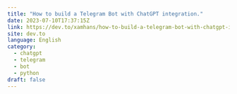 ```yaml
---
title: "How to build a Telegram Bot with ChatGPT integration."
date: 2023-07-10T17:37:15Z
link: https://dev.to/xamhans/how-to-build-a-telegram-bot-with-chatgpt-integration-5elp?utm_medium=RSS&utm_source=news.12bit.vn
site: dev.to
language: English
category:
  - chatgpt
  - telegram
  - bot
  - python
draft: false
---
```

